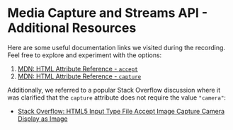 # Media Capture and Streams API - Additional Resources

Here are some useful documentation links we visited during the recording. Feel free to explore and experiment with the options:

1. [MDN: HTML Attribute Reference - `accept`](https://developer.mozilla.org/en-US/docs/Web/HTML/Reference/Attributes/accept)
2. [MDN: HTML Attribute Reference - `capture`](https://developer.mozilla.org/en-US/docs/Web/HTML/Reference/Attributes/capture)

Additionally, we referred to a popular Stack Overflow discussion where it was clarified that the `capture` attribute does not require the value `"camera"`:

- [Stack Overflow: HTML5 Input Type File Accept Image Capture Camera Display as Image](https://stackoverflow.com/questions/23916566/html5-input-type-file-accept-image-capture-camera-display-as-image-rat)

